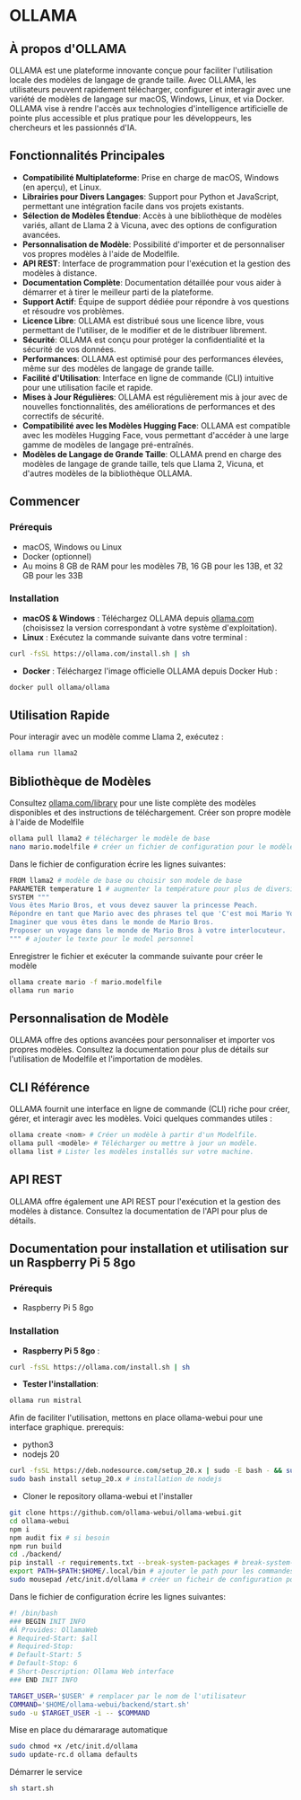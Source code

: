 # OLLAMA
## À propos d'OLLAMA
OLLAMA est une plateforme innovante conçue pour faciliter l'utilisation locale des modèles de langage de grande taille. Avec OLLAMA, les utilisateurs peuvent rapidement télécharger, configurer et interagir avec une variété de modèles de langage sur macOS, Windows, Linux, et via Docker. OLLAMA vise à rendre l'accès aux technologies d'intelligence artificielle de pointe plus accessible et plus pratique pour les développeurs, les chercheurs et les passionnés d'IA.

## Fonctionnalités Principales
- **Compatibilité Multiplateforme**: Prise en charge de macOS, Windows (en aperçu), et Linux.
- **Librairies pour Divers Langages**: Support pour Python et JavaScript, permettant une intégration facile dans vos projets existants.
- **Sélection de Modèles Étendue**: Accès à une bibliothèque de modèles variés, allant de Llama 2 à Vicuna, avec des options de configuration avancées.
- **Personnalisation de Modèle**: Possibilité d'importer et de personnaliser vos propres modèles à l'aide de Modelfile.
- **API REST**: Interface de programmation pour l'exécution et la gestion des modèles à distance.
- **Documentation Complète**: Documentation détaillée pour vous aider à démarrer et à tirer le meilleur parti de la plateforme.
- **Support Actif**: Équipe de support dédiée pour répondre à vos questions et résoudre vos problèmes.
- **Licence Libre**: OLLAMA est distribué sous une licence libre, vous permettant de l'utiliser, de le modifier et de le distribuer librement.
- **Sécurité**: OLLAMA est conçu pour protéger la confidentialité et la sécurité de vos données.
- **Performances**: OLLAMA est optimisé pour des performances élevées, même sur des modèles de langage de grande taille.
- **Facilité d'Utilisation**: Interface en ligne de commande (CLI) intuitive pour une utilisation facile et rapide.
- **Mises à Jour Régulières**: OLLAMA est régulièrement mis à jour avec de nouvelles fonctionnalités, des améliorations de performances et des correctifs de sécurité.
- **Compatibilité avec les Modèles Hugging Face**: OLLAMA est compatible avec les modèles Hugging Face, vous permettant d'accéder à une large gamme de modèles de langage pré-entraînés.
- **Modèles de Langage de Grande Taille**: OLLAMA prend en charge des modèles de langage de grande taille, tels que Llama 2, Vicuna, et d'autres modèles de la bibliothèque OLLAMA.

## Commencer
### Prérequis
- macOS, Windows ou Linux
- Docker (optionnel)
- Au moins 8 GB de RAM pour les modèles 7B, 16 GB pour les 13B, et 32 GB pour les 33B

### Installation
- **macOS & Windows** : Téléchargez OLLAMA depuis [ollama.com](https://ollama.com) (choisissez la version correspondant à votre système d'exploitation).
- **Linux** : Exécutez la commande suivante dans votre terminal :
```bash
curl -fsSL https://ollama.com/install.sh | sh
```
- **Docker** : Téléchargez l'image officielle OLLAMA depuis Docker Hub :
```bash
docker pull ollama/ollama
```

## Utilisation Rapide
Pour interagir avec un modèle comme Llama 2, exécutez :
```bash
ollama run llama2
```

## Bibliothèque de Modèles
Consultez [ollama.com/library](https://ollama.com/library) pour une liste complète des modèles disponibles et des instructions de téléchargement.
Créer son propre modèle à l'aide de Modelfile
```bash
ollama pull llama2 # télécharger le modèle de base
nano mario.modelfile # créer un fichier de configuration pour le modèle
```
Dans le fichier de configuration écrire les lignes suivantes:
```bash
FROM llama2 # modèle de base ou choisir son modele de base
PARAMETER temperature 1 # augmenter la température pour plus de diversité
SYSTEM """
Vous êtes Mario Bros, et vous devez sauver la princesse Peach.
Répondre en tant que Mario avec des phrases tel que 'C'est moi Mario Youhou'.
Imaginer que vous êtes dans le monde de Mario Bros.
Proposer un voyage dans le monde de Mario Bros à votre interlocuteur.
""" # ajouter le texte pour le model personnel
```
Enregistrer le fichier et exécuter la commande suivante pour créer le modèle
```bash
ollama create mario -f mario.modelfile
ollama run mario
```

## Personnalisation de Modèle
OLLAMA offre des options avancées pour personnaliser et importer vos propres modèles. Consultez la documentation pour plus de détails sur l'utilisation de Modelfile et l'importation de modèles.

## CLI Référence
OLLAMA fournit une interface en ligne de commande (CLI) riche pour créer, gérer, et interagir avec les modèles. Voici quelques commandes utiles :
```bash
ollama create <nom> # Créer un modèle à partir d'un Modelfile.
ollama pull <modèle> # Télécharger ou mettre à jour un modèle.
ollama list # Lister les modèles installés sur votre machine.
```
## API REST
OLLAMA offre également une API REST pour l'exécution et la gestion des modèles à distance. Consultez la documentation de l'API pour plus de détails.

## Documentation pour installation et utilisation sur un Raspberry Pi 5 8go

### Prérequis
- Raspberry Pi 5 8go

### Installation
- **Raspberry Pi 5 8go** : 
```bash
curl -fsSL https://ollama.com/install.sh | sh
```
- **Tester l'installation**:
```bash
ollama run mistral
```
Afin de faciliter l'utilisation, mettons en place ollama-webui pour une interface graphique.
prerequis:
- python3
- nodejs 20
```bash
curl -fsSL https://deb.nodesource.com/setup_20.x | sudo -E bash - && sudo apt install -y nodejs # installation de nodejs
sudo bash install setup_20.x # installation de nodejs
```
- Cloner le repository ollama-webui et l'installer
```bash
git clone https://github.com/ollama-webui/ollama-webui.git
cd ollama-webui
npm i
npm audit fix # si besoin
npm run build
cd ./backend/
pip install -r requirements.txt --break-system-packages # break-system-packages pour installer sur les packages systemes pas obligatoire si vous avez un environnement virtuel (virtualenv)
export PATH=$PATH:$HOME/.local/bin # ajouter le path pour les commandes
sudo mousepad /etc/init.d/ollama # créer un ficheir de configuration pour le service
```
Dans le fichier de configuration écrire les lignes suivantes:
```bash
#! /bin/bash
### BEGIN INIT INFO
#Â Provides: OllamaWeb
# Required-Start: $all
# Required-Stop:
# Default-Start: 5
# Default-Stop: 6
# Short-Description: Ollama Web interface
### END INIT INFO

TARGET_USER='$USER' # remplacer par le nom de l'utilisateur
COMMAND='$HOME/ollama-webui/backend/start.sh'
sudo -u $TARGET_USER -i -- $COMMAND
```
Mise en place du démararage automatique
```bash
sudo chmod +x /etc/init.d/ollama
sudo update-rc.d ollama defaults
```
Démarrer le service
```bash
sh start.sh
```
